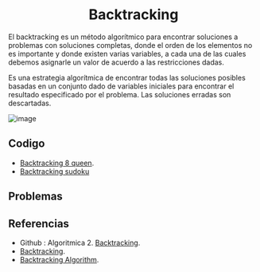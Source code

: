 <h1 align="center"> Backtracking </h1>

El backtracking es un método algorítmico para encontrar soluciones a problemas con soluciones completas, donde el orden de los elementos no es importante y donde existen varias variables, a cada una de las cuales debemos asignarle un valor de acuerdo a las restricciones dadas.

Es una estrategia algorítmica de encontrar todas las soluciones posibles basadas en un conjunto dado de variables iniciales para encontrar el resultado especificado por el problema. Las soluciones erradas son descartadas.

![image](https://user-images.githubusercontent.com/97768733/193965936-dace6a3a-cb54-4999-a18f-b59ea0b54776.png)



## Codigo

* [Backtracking 8 queen](https://github.com/HugoAlejandro2002/Algoritmos-y-Estructuras-de-Datos/blob/main/Algoritmos/BackTracking/8queenproblem.cpp).
* [Backtracking sudoku](https://github.com/HugoAlejandro2002/Algoritmos-y-Estructuras-de-Datos/blob/main/Algoritmos/BackTracking/8queenproblem.cpp)


## Problemas

## Referencias 

* Github : Algoritmica 2. [Backtracking](https://github.com/PaulLandaeta/algoritmica2/tree/master/contenido/Backtracking).
* [Backtracking](https://docs.jjpeleato.com/algoritmia/backtracking).  
* [Backtracking Algorithm](https://www.educative.io/answers/what-is-a-binary-indexed-tree).
